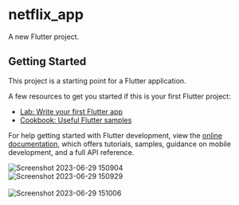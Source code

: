 # netflix_app

A new Flutter project.

## Getting Started

This project is a starting point for a Flutter application.

A few resources to get you started if this is your first Flutter project:

- [Lab: Write your first Flutter app](https://docs.flutter.dev/get-started/codelab)
- [Cookbook: Useful Flutter samples](https://docs.flutter.dev/cookbook)

For help getting started with Flutter development, view the
[online documentation](https://docs.flutter.dev/), which offers tutorials,
samples, guidance on mobile development, and a full API reference.


![Screenshot 2023-06-29 150904](https://github.com/delvinjoseph13/Netflix_app/assets/124490000/878dd2c3-0471-4057-b79a-721966af301d)
<br>
![Screenshot 2023-06-29 150929](https://github.com/delvinjoseph13/Netflix_app/assets/124490000/cb340171-adba-4905-9eec-86339c7dc93d)<br><br>
![Screenshot 2023-06-29 151006](https://github.com/delvinjoseph13/Netflix_app/assets/124490000/08f84088-d087-40ca-9261-4822d1e986ce)

